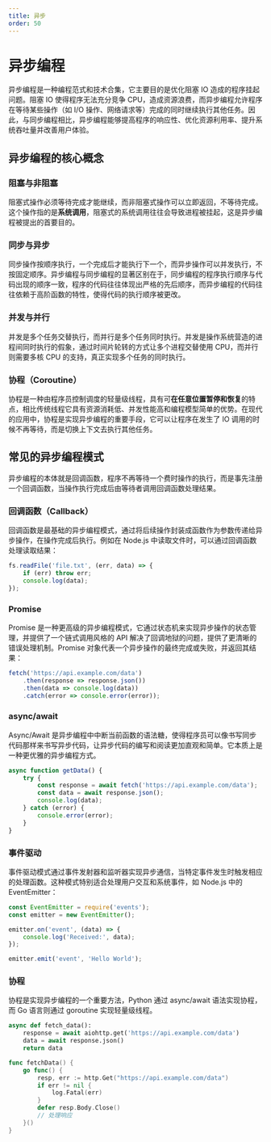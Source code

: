 ```yaml
---
title: 异步
order: 50
---
```


# 异步编程
异步编程是一种编程范式和技术合集，它主要目的是优化阻塞 IO 造成的程序挂起问题。阻塞 IO 使得程序无法充分竞争 CPU，造成资源浪费，而异步编程允许程序在等待某些操作（如 I/O 操作、网络请求等）完成的同时继续执行其他任务。因此，与同步编程相比，异步编程能够提高程序的响应性、优化资源利用率、提升系统吞吐量并改善用户体验。

## 异步编程的核心概念

### 阻塞与非阻塞
阻塞式操作必须等待完成才能继续，而非阻塞式操作可以立即返回，不等待完成。这个操作指的是**系统调用**，阻塞式的系统调用往往会导致进程被挂起，这是异步编程被提出的首要目的。

### 同步与异步
同步操作按顺序执行，一个完成后才能执行下一个，而异步操作可以并发执行，不按固定顺序。异步编程与同步编程的显著区别在于，同步编程的程序执行顺序与代码出现的顺序一致，程序的代码往往体现出严格的先后顺序，而异步编程的代码往往依赖于高阶函数的特性，使得代码的执行顺序被更改。

### 并发与并行
并发是多个任务交替执行，而并行是多个任务同时执行。并发是操作系统营造的进程间同时执行的假象，通过时间片轮转的方式让多个进程交替使用 CPU，而并行则需要多核 CPU 的支持，真正实现多个任务的同时执行。

### 协程（Coroutine）
协程是一种由程序员控制调度的轻量级线程，具有可**在任意位置暂停和恢复**的特点，相比传统线程它具有资源消耗低、并发性能高和编程模型简单的优势。在现代的应用中，协程是实现异步编程的重要手段，它可以让程序在发生了 IO 调用的时候不再等待，而是切换上下文去执行其他任务。

## 常见的异步编程模式
异步编程的本体就是回调函数，程序不再等待一个费时操作的执行，而是事先注册一个回调函数，当操作执行完成后由等待者调用回调函数处理结果。

### 回调函数（Callback）
回调函数是最基础的异步编程模式，通过将后续操作封装成函数作为参数传递给异步操作，在操作完成后执行。例如在 Node.js 中读取文件时，可以通过回调函数处理读取结果：

```javascript
fs.readFile('file.txt', (err, data) => {
    if (err) throw err;
    console.log(data);
});
```

### Promise
Promise 是一种更高级的异步编程模式，它通过状态机来实现异步操作的状态管理，并提供了一个链式调用风格的 API 解决了回调地狱的问题，提供了更清晰的错误处理机制。Promise 对象代表一个异步操作的最终完成或失败，并返回其结果：

```javascript
fetch('https://api.example.com/data')
    .then(response => response.json())
    .then(data => console.log(data))
    .catch(error => console.error(error));
```

### async/await
Async/Await 是异步编程中中断当前函数的语法糖，使得程序员可以像书写同步代码那样来书写异步代码，让异步代码的编写和阅读更加直观和简单。它本质上是一种更优雅的异步编程方式。

```javascript
async function getData() {
    try {
        const response = await fetch('https://api.example.com/data');
        const data = await response.json();
        console.log(data);
    } catch (error) {
        console.error(error);
    }
}
```

### 事件驱动
事件驱动模式通过事件发射器和监听器实现异步通信，当特定事件发生时触发相应的处理函数。这种模式特别适合处理用户交互和系统事件，如 Node.js 中的 EventEmitter：

```javascript
const EventEmitter = require('events');
const emitter = new EventEmitter();

emitter.on('event', (data) => {
    console.log('Received:', data);
});

emitter.emit('event', 'Hello World');
```

### 协程
协程是实现异步编程的一个重要方法，Python 通过 async/await 语法实现协程，而 Go 语言则通过 goroutine 实现轻量级线程。

```python
async def fetch_data():
    response = await aiohttp.get('https://api.example.com/data')
    data = await response.json()
    return data
```

```go
func fetchData() {
    go func() {
        resp, err := http.Get("https://api.example.com/data")
        if err != nil {
            log.Fatal(err)
        }
        defer resp.Body.Close()
        // 处理响应
    }()
}
```
